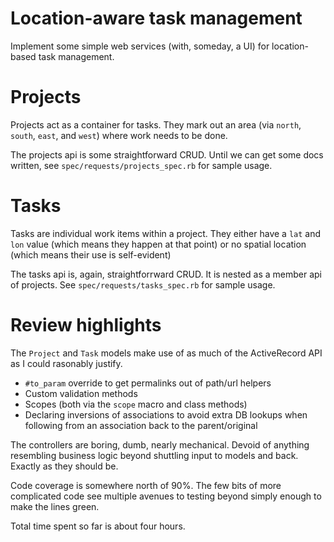 # Location-aware task management

Implement some simple web services (with, someday, a UI) for location-based task management.

# Projects

Projects act as a container for tasks. They mark out an area (via `north`, `south`, `east`, and `west`) where work needs to be done.

The projects api is some straightforward CRUD. Until we can get some docs written, see `spec/requests/projects_spec.rb` for sample usage.

# Tasks

Tasks are individual work items within a project. They either have a `lat` and `lon` value (which means they happen at that point) or no spatial location (which means their use is self-evident)

The tasks api is, again, straightforrward CRUD. It is nested as a member api of projects. See `spec/requests/tasks_spec.rb` for sample usage.

# Review highlights

The `Project` and `Task` models make use of as much of the ActiveRecord API as I could rasonably justify.

* `#to_param` override to get permalinks out of path/url helpers
* Custom validation methods
* Scopes (both via the `scope` macro and class methods)
* Declaring inversions of associations to avoid extra DB lookups when following from an association back to the parent/original

The controllers are boring, dumb, nearly mechanical. Devoid of anything resembling business logic beyond shuttling input to models and back. Exactly as they should be.

Code coverage is somewhere north of 90%. The few bits of more complicated code see multiple avenues to testing beyond simply enough to make the lines green.

Total time spent so far is about four hours.
